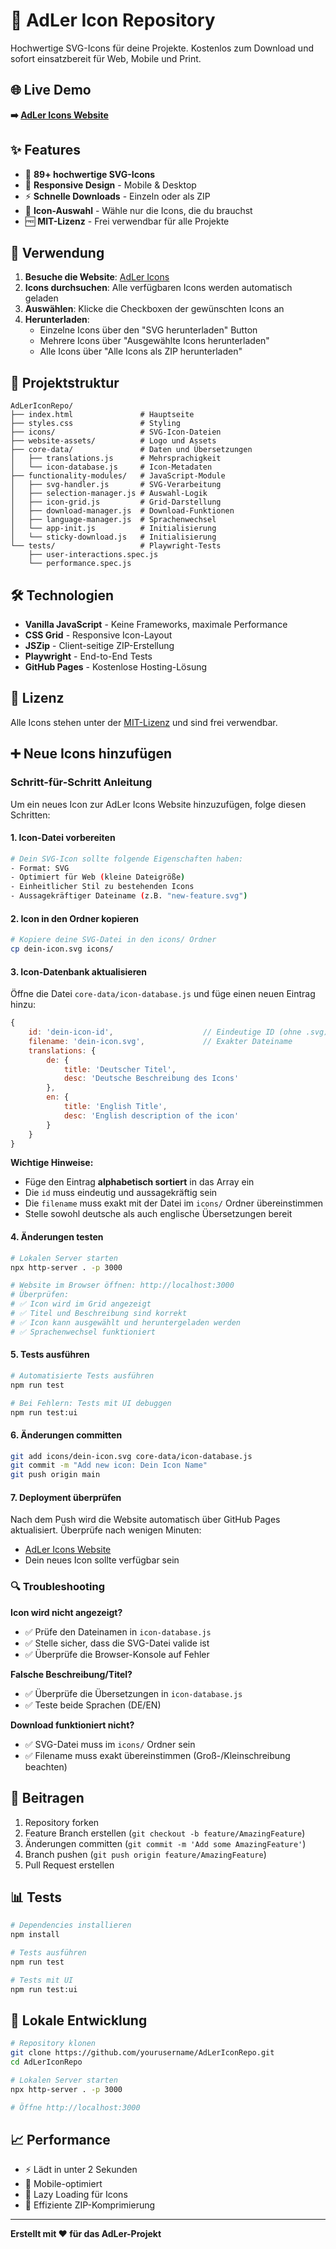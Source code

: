 # 🦅 AdLer Icon Repository

Hochwertige SVG-Icons für deine Projekte. Kostenlos zum Download und sofort einsatzbereit für Web, Mobile und Print.

## 🌐 Live Demo

**➡️ [AdLer Icons Website](https://projektadler.github.io/AdLerIcons/)**

## ✨ Features

- 🎨 **89+ hochwertige SVG-Icons**
- 📱 **Responsive Design** - Mobile & Desktop
- ⚡ **Schnelle Downloads** - Einzeln oder als ZIP
- 🔄 **Icon-Auswahl** - Wähle nur die Icons, die du brauchst
- 🆓 **MIT-Lizenz** - Frei verwendbar für alle Projekte

## 🚀 Verwendung

1. **Besuche die Website**: [AdLer Icons](https://projektadler.github.io/AdLerIcons/)
2. **Icons durchsuchen**: Alle verfügbaren Icons werden automatisch geladen
3. **Auswählen**: Klicke die Checkboxen der gewünschten Icons an
4. **Herunterladen**:
   - Einzelne Icons über den "SVG herunterladen" Button
   - Mehrere Icons über "Ausgewählte Icons herunterladen"
   - Alle Icons über "Alle Icons als ZIP herunterladen"

## 📁 Projektstruktur

```
AdLerIconRepo/
├── index.html               # Hauptseite
├── styles.css               # Styling
├── icons/                   # SVG-Icon-Dateien
├── website-assets/          # Logo und Assets
├── core-data/               # Daten und Übersetzungen
│   ├── translations.js      # Mehrsprachigkeit
│   └── icon-database.js     # Icon-Metadaten
├── functionality-modules/   # JavaScript-Module
│   ├── svg-handler.js       # SVG-Verarbeitung
│   ├── selection-manager.js # Auswahl-Logik
│   ├── icon-grid.js         # Grid-Darstellung
│   ├── download-manager.js  # Download-Funktionen
│   ├── language-manager.js  # Sprachenwechsel
│   └── app-init.js          # Initialisierung
│   └── sticky-download.js   # Initialisierung
└── tests/                   # Playwright-Tests
    ├── user-interactions.spec.js
    └── performance.spec.js
```

## 🛠️ Technologien

- **Vanilla JavaScript** - Keine Frameworks, maximale Performance
- **CSS Grid** - Responsive Icon-Layout
- **JSZip** - Client-seitige ZIP-Erstellung
- **Playwright** - End-to-End Tests
- **GitHub Pages** - Kostenlose Hosting-Lösung

## 📝 Lizenz

Alle Icons stehen unter der [MIT-Lizenz](https://opensource.org/licenses/MIT) und sind frei verwendbar.

## ➕ Neue Icons hinzufügen

### Schritt-für-Schritt Anleitung

Um ein neues Icon zur AdLer Icons Website hinzuzufügen, folge diesen Schritten:

#### 1. **Icon-Datei vorbereiten**

```bash
# Dein SVG-Icon sollte folgende Eigenschaften haben:
- Format: SVG
- Optimiert für Web (kleine Dateigröße)
- Einheitlicher Stil zu bestehenden Icons
- Aussagekräftiger Dateiname (z.B. "new-feature.svg")
```

#### 2. **Icon in den Ordner kopieren**

```bash
# Kopiere deine SVG-Datei in den icons/ Ordner
cp dein-icon.svg icons/
```

#### 3. **Icon-Datenbank aktualisieren**

Öffne die Datei `core-data/icon-database.js` und füge einen neuen Eintrag hinzu:

```javascript
{
    id: 'dein-icon-id',                    // Eindeutige ID (ohne .svg)
    filename: 'dein-icon.svg',             // Exakter Dateiname
    translations: {
        de: {
            title: 'Deutscher Titel',
            desc: 'Deutsche Beschreibung des Icons'
        },
        en: {
            title: 'English Title',
            desc: 'English description of the icon'
        }
    }
}
```

**Wichtige Hinweise:**

- Füge den Eintrag **alphabetisch sortiert** in das Array ein
- Die `id` muss eindeutig und aussagekräftig sein
- Die `filename` muss exakt mit der Datei im `icons/` Ordner übereinstimmen
- Stelle sowohl deutsche als auch englische Übersetzungen bereit

#### 4. **Änderungen testen**

```bash
# Lokalen Server starten
npx http-server . -p 3000

# Website im Browser öffnen: http://localhost:3000
# Überprüfen:
# ✅ Icon wird im Grid angezeigt
# ✅ Titel und Beschreibung sind korrekt
# ✅ Icon kann ausgewählt und heruntergeladen werden
# ✅ Sprachenwechsel funktioniert
```

#### 5. **Tests ausführen**

```bash
# Automatisierte Tests ausführen
npm run test

# Bei Fehlern: Tests mit UI debuggen
npm run test:ui
```

#### 6. **Änderungen committen**

```bash
git add icons/dein-icon.svg core-data/icon-database.js
git commit -m "Add new icon: Dein Icon Name"
git push origin main
```

#### 7. **Deployment überprüfen**

Nach dem Push wird die Website automatisch über GitHub Pages aktualisiert. Überprüfe nach wenigen Minuten:

- [AdLer Icons Website](https://projektadler.github.io/AdLerIcons/)
- Dein neues Icon sollte verfügbar sein

### 🔍 Troubleshooting

**Icon wird nicht angezeigt?**

- ✅ Prüfe den Dateinamen in `icon-database.js`
- ✅ Stelle sicher, dass die SVG-Datei valide ist
- ✅ Überprüfe die Browser-Konsole auf Fehler

**Falsche Beschreibung/Titel?**

- ✅ Überprüfe die Übersetzungen in `icon-database.js`
- ✅ Teste beide Sprachen (DE/EN)

**Download funktioniert nicht?**

- ✅ SVG-Datei muss im `icons/` Ordner sein
- ✅ Filename muss exakt übereinstimmen (Groß-/Kleinschreibung beachten)

## 🤝 Beitragen

1. Repository forken
2. Feature Branch erstellen (`git checkout -b feature/AmazingFeature`)
3. Änderungen committen (`git commit -m 'Add some AmazingFeature'`)
4. Branch pushen (`git push origin feature/AmazingFeature`)
5. Pull Request erstellen

## 📊 Tests

```bash
# Dependencies installieren
npm install

# Tests ausführen
npm run test

# Tests mit UI
npm run test:ui
```

## 🔧 Lokale Entwicklung

```bash
# Repository klonen
git clone https://github.com/yourusername/AdLerIconRepo.git
cd AdLerIconRepo

# Lokalen Server starten
npx http-server . -p 3000

# Öffne http://localhost:3000
```

## 📈 Performance

- ⚡ Lädt in unter 2 Sekunden
- 📱 Mobile-optimiert
- 🔄 Lazy Loading für Icons
- 💾 Effiziente ZIP-Komprimierung

---

**Erstellt mit ❤️ für das AdLer-Projekt**
